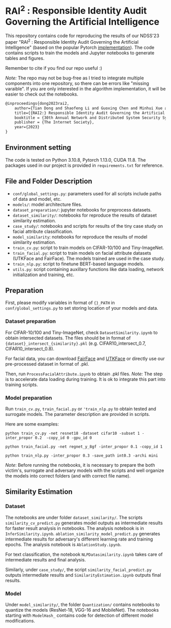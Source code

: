 # $\text{RAI}^2$ : Responsible Identity Audit Governing the Artificial Intelligence

This repository contains code for reproducing the results of our NDSS'23 paper "$\text{RAI}^2$ : Responsible Identity Audit Governing the Artificial Intelligence"
(based on the popular Pytorch [implementation](https://github.com/kuangliu/pytorch-cifar)). The code contains scripts to train the models and Jupyter notebooks to generate tables and figures.

Remember to cite if you find our repo useful :)

*Note:* The repo may not be bug-free as I tried to integrate multiple components into one repository, so there can be errors like "missing varaible". If you are only interested in the algorithm implementation, it will be easier to check out the notebooks.

```latex
@inproceedings{dong2023rai2,
    author={Tian Dong and Shaofeng Li and Guoxing Chen and Minhui Xue and Haojin Zhu and Zhen Liu},
    title={{RAI2:} Responsible Identity Audit Governing the Artificial Intelligence},
    booktitle = {30th Annual Network and Distributed System Security Symposium, {NDSS} 2023},
    publisher = {The Internet Society},
    year={2023}
}
```


## Environment setting

The code is tested on Python 3.10.8, Pytorch 1.13.0, CUDA 11.8.
The packages used in our project is provided in ```requirements.txt``` for reference.


## File and Folder Description

- `conf/global_settings.py`: parameters used for all scripts include paths of data and model, etc.
- `models/`: model architecture files.
- `dataset_preparation/`: jupyter notebooks for preprocess datasets.
- `dataset_similarity/`: notebooks for reproduce the results of dataset similarity estimation.
- `case_study/`: notebooks and scripts for results of the tiny case study on facial attribute classification.
- `model_similarity`: notebooks for reproduce the results of model similarity estimation.
- `train_cv.py`: script to train models on CIFAR-10/100 and Tiny-ImageNet.
- `train_facial.py`: script to train models on facial attribute datasets (UTKFace and FairFace). The models trained are used in the case study.
- `train_nlp.py`: script to finetune BERT-based language models.
- `utils.py`: script containing auxillary functions like data loading, network initialization and training, etc.

## Preparation



First, please modify variables in format of `{}_PATH` in `conf/global_settings.py` to set storing location of your models and data.


### Dataset preparation

For CIFAR-10/100 and Tiny-ImageNet, check `DatasetSimilarity.ipynb` to obtain intersected datasets. The files should be in format of `{dataset}_intersect_{similarity}.pkl` (e.g. CIFAR10_intersect_0.7, CIFAR10_intersect_0.8).

For facial data, you can download [FairFace](https://github.com/dchen236/FairFace) and [UTKFace](https://susanqq.github.io/UTKFace/) or directly use our pre-processed dataset in format of .pkl.

Then, run `ProcessFacialAttribute.ipynb` to obtain .pkl files.
*Note:* The step is to accelerate data loading during training. It is ok to integrate this part into training scripts.


### Model preparation
Run `train_cv.py`, `train_facial.py` or `'train_nlp.py` to obtain tested and surrogate models.
The parameter description are provided in scripts. 

Here are some examples:

```
python train_cv.py -net resnet18 -dataset cifar10 -subset 1 -inter_propor 0.2  -copy_id 0 -gpu_id 0

python train_facial.py -net regnet_y_8gf -inter_propor 0.1 -copy_id 1

python train_nlp.py -inter_propor 0.3 -save_path int0.3 -archi mini
```

*Note*: Before running the notebooks, it is necessary to prepare the both victim's, surrogate and adversary models with the scripts and well organize the models into correct folders (and with correct file name).

## Similarity Estimation

### Dataset
The notebooks are under folder `dataset_similarity/`.
The scripts `similarity_cv_predict.py` generates model outputs as intermediate results for faster result analysis in notebooks.
The analysis notebook is in `InferSimilarity.ipynb`.
`ablation_similarity_model_predict.py` generates intermediate results for adversary's different learning rate and training epochs.
The analysis notebook is `AblationStudy.ipynb`.

For text classification, the notebook `NLPDatasimilarity.ipynb` takes care of intermediate results and final analysis.

Similarly, under `case_study/`, the script `similarity_facial_predict.py` outputs intermediate results and `SimilarityEstimation.ipynb` outputs final results.

### Model

Under `model_similarity/`, the folder `Quantization/` contains notebooks to quantize the models (ResNet-18, VGG-16 and MobileNet).
The notebooks starting with `ModelHash_` contains code for detection of different model modifications.

